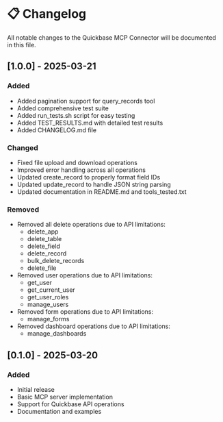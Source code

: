 # 📋 Changelog

All notable changes to the Quickbase MCP Connector will be documented in this file.

## [1.0.0] - 2025-03-21

### Added
- Added pagination support for query_records tool
- Added comprehensive test suite
- Added run_tests.sh script for easy testing
- Added TEST_RESULTS.md with detailed test results
- Added CHANGELOG.md file

### Changed
- Fixed file upload and download operations
- Improved error handling across all operations
- Updated create_record to properly format field IDs
- Updated update_record to handle JSON string parsing
- Updated documentation in README.md and tools_tested.txt

### Removed
- Removed all delete operations due to API limitations:
  - delete_app
  - delete_table
  - delete_field
  - delete_record
  - bulk_delete_records
  - delete_file
- Removed user operations due to API limitations:
  - get_user
  - get_current_user
  - get_user_roles
  - manage_users
- Removed form operations due to API limitations:
  - manage_forms
- Removed dashboard operations due to API limitations:
  - manage_dashboards

## [0.1.0] - 2025-03-20

### Added
- Initial release
- Basic MCP server implementation
- Support for Quickbase API operations
- Documentation and examples